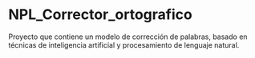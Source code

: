 # NPL_Corrector_ortografico
Proyecto que contiene un modelo de corrección de palabras, basado en técnicas de inteligencia artificial y procesamiento de lenguaje natural.
